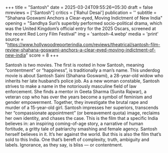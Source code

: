 +++
title = "Santosh"
date = 2025-03-24T09:55:26+05:30
draft = false
mreviews = ["Santosh"]
critics = ['Rahul Desai']
publication = ''
subtitle = "Shahana Goswami Anchors a Clear-eyed, Moving Indictment of New India"
opening = "Sandhya Suri’s superbly performed socio-political drama, which was the United Kingdom’s official entry for the 2025 Oscars, screened at the recent Red Lorry Film Festival"
img = 'santosh-4.webp'
media = 'print'
source = "https://www.hollywoodreporterindia.com/reviews/theatrical/santosh-film-review-shahana-goswami-anchors-a-clear-eyed-moving-indictment-of-new-india"
score = 8
+++

Santosh is two movies. The first is rooted in how Santosh, meaning “contentment” or “happiness”, is traditionally a man’s name. This underdog movie is about Santosh Saini (Shahana Goswami), a 28-year-old widow who inherits her late husband’s police job. As a new woman constable, Santosh strives to make a name in the notoriously masculine field of law enforcement. She finds a mentor in Geeta Sharma (Sunita Rajwar), a veteran cop who has over the years become a symbol of feminism and gender empowerment. Together, they investigate the brutal rape and murder of a 15-year-old girl. Santosh impresses her superiors, transcends her “compassionate appointment” (or bereavement quota) image, reclaims her own identity, and chases the case. This is the film that a specific India believes in: an inspiring coming-of-age story, a narrative of human fortitude, a gritty tale of patriarchy smashing and female agency. Santosh herself believes in it. It’s her against the world. But this is also the film that’s sold to this India. One that’s bereft of complexity, truth, ambiguity and labels. Ignorance, as they say, is bliss — or contentment.
